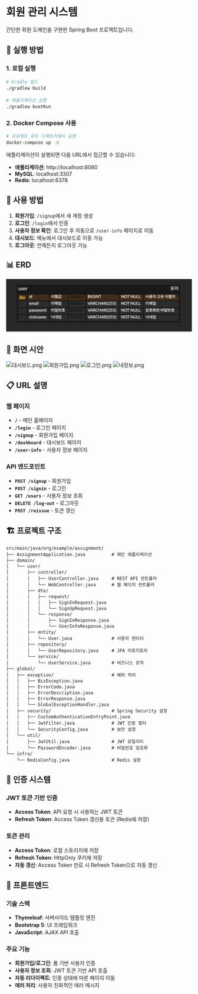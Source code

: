 # 회원 관리 시스템

간단한 회원 도메인을 구현한 Spring Boot 프로젝트입니다.

## 🚀 실행 방법


### 1. 로컬 실행

```bash
# Gradle 빌드
./gradlew build

# 애플리케이션 실행
./gradlew bootRun
```

### 2. Docker Compose 사용

```bash
# 프로젝트 루트 디렉토리에서 실행
docker-compose up -d
```

애플리케이션이 실행되면 다음 URL에서 접근할 수 있습니다:
- **애플리케이션**: http://localhost:8080
- **MySQL**: localhost:3307
- **Redis**: localhost:6378

## 🚀 사용 방법

1. **회원가입**: `/signup`에서 새 계정 생성
2. **로그인**: `/login`에서 인증
3. **사용자 정보 확인**: 로그인 후 자동으로 `/user-info` 페이지로 이동
4. **대시보드**: 메뉴에서 대시보드로 이동 가능
5. **로그아웃**: 언제든지 로그아웃 가능

## 📊 ERD 
![erd.png](./erd.png)

## 🌱 화면 시안
![대시보드.png](%E1%84%83%E1%85%A2%E1%84%89%E1%85%B5%E1%84%87%E1%85%A9%E1%84%83%E1%85%B3.png)
![회원가입.png](%E1%84%92%E1%85%AC%E1%84%8B%E1%85%AF%E1%86%AB%E1%84%80%E1%85%A1%E1%84%8B%E1%85%B5%E1%86%B8.png)
![로그인.png](%E1%84%85%E1%85%A9%E1%84%80%E1%85%B3%E1%84%8B%E1%85%B5%E1%86%AB.png)
![내정보.png](%E1%84%82%E1%85%A2%E1%84%8C%E1%85%A5%E1%86%BC%E1%84%87%E1%85%A9.png)

## 📋 URL 설명

### 웹 페이지
- **`/`** - 메인 홈페이지
- **`/login`** - 로그인 페이지
- **`/signup`** - 회원가입 페이지
- **`/dashboard`** - 대시보드 페이지
- **`/user-info`** - 사용자 정보 페이지

### API 엔드포인트
- **`POST /signup`** - 회원가입
- **`POST /signin`** - 로그인
- **`GET /users`** - 사용자 정보 조회
- **`DELETE /log-out`** - 로그아웃
- **`POST /reissue`** - 토큰 갱신

## 🏗️ 프로젝트 구조

```
src/main/java/org/example/assignment/
├── AssignmentApplication.java          # 메인 애플리케이션
├── domain/
│   └── user/
│       ├── controller/
│       │   ├── UserController.java     # REST API 컨트롤러
│       │   └── WebController.java      # 웹 페이지 컨트롤러
│       ├── dto/
│       │   ├── request/
│       │   │   ├── SignInRequest.java
│       │   │   └── SignUpRequest.java
│       │   └── response/
│       │       ├── SignInResponse.java
│       │       └── UserInfoResponse.java
│       ├── entity/
│       │   └── User.java               # 사용자 엔티티
│       ├── repository/
│       │   └── UserRepository.java     # JPA 리포지토리
│       └── service/
│           └── UserService.java        # 비즈니스 로직
├── global/
│   ├── exception/                      # 예외 처리
│   │   ├── BizException.java
│   │   ├── ErrorCode.java
│   │   ├── ErrorDescription.java
│   │   ├── ErrorResponse.java
│   │   └── GlobalExceptionHandler.java
│   ├── security/                       # Spring Security 설정
│   │   ├── CustomAuthenticationEntryPoint.java
│   │   ├── JwtFilter.java              # JWT 인증 필터
│   │   └── SecurityConfig.java         # 보안 설정
│   └── util/
│       ├── JwtUtil.java                # JWT 유틸리티
│       └── PasswordEncoder.java        # 비밀번호 암호화
└── infra/
    └── RedisConfig.java                # Redis 설정
```

## 🔐 인증 시스템

### JWT 토큰 기반 인증
- **Access Token**: API 요청 시 사용하는 JWT 토큰
- **Refresh Token**: Access Token 갱신용 토큰 (Redis에 저장)

### 토큰 관리
- **Access Token**: 로컬 스토리지에 저장
- **Refresh Token**: HttpOnly 쿠키에 저장
- **자동 갱신**: Access Token 만료 시 Refresh Token으로 자동 갱신

## 🎨 프론트엔드

### 기술 스택
- **Thymeleaf**: 서버사이드 템플릿 엔진
- **Bootstrap 5**: UI 프레임워크
- **JavaScript**: AJAX API 호출

### 주요 기능
- **회원가입/로그인**: 폼 기반 사용자 인증
- **사용자 정보 조회**: JWT 토큰 기반 API 호출
- **자동 리다이렉트**: 인증 상태에 따른 페이지 이동
- **에러 처리**: 사용자 친화적인 에러 메시지